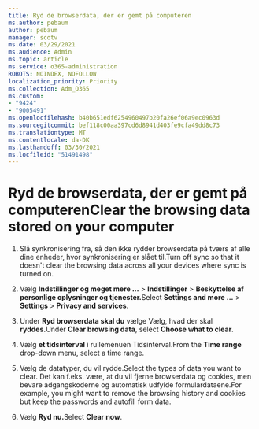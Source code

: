 ```yaml
---
title: Ryd de browserdata, der er gemt på computeren
ms.author: pebaum
author: pebaum
manager: scotv
ms.date: 03/29/2021
ms.audience: Admin
ms.topic: article
ms.service: o365-administration
ROBOTS: NOINDEX, NOFOLLOW
localization_priority: Priority
ms.collection: Adm_O365
ms.custom:
- "9424"
- "9005491"
ms.openlocfilehash: b40b651edf6254960497b20fa26ef06a9ec0963d
ms.sourcegitcommit: bef118c00aa397cd6d8941d403fe9cfa49dd8c73
ms.translationtype: MT
ms.contentlocale: da-DK
ms.lasthandoff: 03/30/2021
ms.locfileid: "51491498"
---
```

# <a name="clear-the-browsing-data-stored-on-your-computer"></a><span data-ttu-id="b3dd4-102">Ryd de browserdata, der er gemt på computeren</span><span class="sxs-lookup"><span data-stu-id="b3dd4-102">Clear the browsing data stored on your computer</span></span>

1. <span data-ttu-id="b3dd4-103">Slå synkronisering fra, så den ikke rydder browserdata på tværs af alle dine enheder, hvor synkronisering er slået til.</span><span class="sxs-lookup"><span data-stu-id="b3dd4-103">Turn off sync so that it doesn't clear the browsing data across all your devices where sync is turned on.</span></span>

1. <span data-ttu-id="b3dd4-104">Vælg **Indstillinger og meget mere ...**  >  **Indstillinger**  >  **Beskyttelse af personlige oplysninger og tjenester.**</span><span class="sxs-lookup"><span data-stu-id="b3dd4-104">Select **Settings and more ...** > **Settings** > **Privacy and services**.</span></span>

1. <span data-ttu-id="b3dd4-105">Under **Ryd browserdata skal du** vælge Vælg, hvad der skal **ryddes.**</span><span class="sxs-lookup"><span data-stu-id="b3dd4-105">Under **Clear browsing data**, select **Choose what to clear**.</span></span>

1. <span data-ttu-id="b3dd4-106">Vælg **et tidsinterval** i rullemenuen Tidsinterval.</span><span class="sxs-lookup"><span data-stu-id="b3dd4-106">From the **Time range** drop-down menu, select a time range.</span></span>

1. <span data-ttu-id="b3dd4-107">Vælg de datatyper, du vil rydde.</span><span class="sxs-lookup"><span data-stu-id="b3dd4-107">Select the types of data you want to clear.</span></span> <span data-ttu-id="b3dd4-108">Det kan f.eks. være, at du vil fjerne browserdata og cookies, men bevare adgangskoderne og automatisk udfylde formulardataene.</span><span class="sxs-lookup"><span data-stu-id="b3dd4-108">For example, you might want to remove the browsing history and cookies but keep the passwords and autofill form data.</span></span>

1. <span data-ttu-id="b3dd4-109">Vælg **Ryd nu.**</span><span class="sxs-lookup"><span data-stu-id="b3dd4-109">Select **Clear now**.</span></span>
